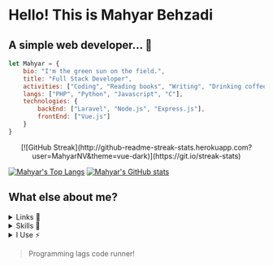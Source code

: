 # Hello! This is Mahyar Behzadi
## A simple web developer... 🎨

```javascript
let Mahyar = {
    bio: "I'm the green sun on the field.",
    title: "Full Stack Developer",
    activities: ["Coding", "Reading books", "Writing", "Drinking coffee"],
    langs: ["PHP", "Python", "Javascript", "C"],
    technologies: {
        backEnd: ["Laravel", "Node.js", "Express.js"],
        frontEnd: ["Vue.js"]
    }
}
```
<p align="center">
[![GitHub Streak](http://github-readme-streak-stats.herokuapp.com?user=MahyarNV&theme=vue-dark)](https://git.io/streak-stats)
</p>
   
[![Mahyar's Top Langs](https://github-readme-stats.vercel.app/api/top-langs/?username=mahyarnv&layout=compact&theme=prussian)](https://github.com/anuraghazra/github-readme-stats)
[![Mahyar's GitHub stats](https://github-readme-stats.vercel.app/api?username=mahyarnv&hide=contribs,prs&theme=prussian)](https://github.com/anuraghazra/github-readme-stats)
 
## What else about me?

<details>
<summary>Links 🔗</summary>
<br/>
<a href="https://open.spotify.com/user/4dacsxdn159mkuupzcpji5h8a?si=48c2b86c310844fd"><img src='https://img.shields.io/badge/Spotify-1ED760?&style=for-the-badge&logo=spotify&logoColor=white' alt='Spotify' /></a>
<a href="https://twitter.com/CautiousNV"><img src='https://img.shields.io/badge/Twitter-1DA1F2?style=for-the-badge&logo=twitter&logoColor=white' alt='Twitter' /></a>

#### You can find me in...


<a href="https://t.me/mahyar_bhz"><img src='https://img.shields.io/badge/Telegram-2CA5E0?style=for-the-badge&logo=telegram&logoColor=white' alt='Telegram' /></a>
<a href="mailto:mahyarbhz@gmail.com"><img src='https://img.shields.io/badge/Gmail-D14836?style=for-the-badge&logo=gmail&logoColor=white' alt='Gmail' /></a>
<a href="https://discord.com/invite/aHXATxBuAh"><img src='https://img.shields.io/badge/Discord-7289DA?style=for-the-badge&logo=discord&logoColor=white' alt='Discord' /></a>

And here is my personal website... <a href="https://mahyarbhz.ir">Click on me!</a>

</details>
<details>
<summary>Skills 🚀</summary>

#### Languages I use

<img src='https://img.shields.io/badge/PHP-777BB4?style=for-the-badge&logo=php&logoColor=white' alt='PHP' />
<img src='https://img.shields.io/badge/JavaScript-F7DF1E?style=for-the-badge&logo=javascript&logoColor=black' alt='JavaScript' />
<img src='https://img.shields.io/badge/Python-3776AB?style=for-the-badge&logo=python&logoColor=white' alt='Python' />
<img src='https://img.shields.io/badge/C-00599C?style=for-the-badge&logo=c&logoColor=white' alt='C' />

#### Databases I use

<img src='https://img.shields.io/badge/MySQL-00000F?style=for-the-badge&logo=mysql&logoColor=white' alt='MySQL' />
<img src='https://img.shields.io/badge/PostgreSQL-316192?style=for-the-badge&logo=postgresql&logoColor=white' alt='PostgreSQL' />

#### Frameworks I use

<img src='https://img.shields.io/badge/Laravel-FF2D20?style=for-the-badge&logo=laravel&logoColor=white' alt='Laravel' />
<img src='https://img.shields.io/badge/Vue.js-4fc08d?style=for-the-badge&logo=vue.js&logoColor=white' alt='Vue.js' />
<img src='https://img.shields.io/badge/Tailwind_CSS-38B2AC?style=for-the-badge&logo=tailwind-css&logoColor=white' alt='TailwindCSS' />

#### I'm newbie at

<img src='https://img.shields.io/badge/Django-092E20?style=for-the-badge&logo=django&logoColor=white' alt='Django' />
<img src='https://img.shields.io/badge/Java-ED8B00?style=for-the-badge&logo=java&logoColor=white' alt='Java' />
<img src='https://img.shields.io/badge/Node.js-43853D?style=for-the-badge&logo=node.js&logoColor=white' alt='Node.js' />

</details>
<details>
<summary>I Use ⚡</summary>

#### My OS

<img src='https://img.shields.io/badge/Windows-0078D6?style=for-the-badge&logo=windows&logoColor=white' alt='Windows' />

#### I usually learn from

<img src='https://img.shields.io/badge/YouTube-FF0000?style=for-the-badge&logo=youtube&logoColor=white' alt='YouTube' />
<img src='https://img.shields.io/badge/Medium-12100E?style=for-the-badge&logo=medium&logoColor=white' alt='Medium' />
<img src='https://img.shields.io/badge/dev.to-0A0A0A?style=for-the-badge&logo=dev.to&logoColor=white' alt='dev.to' />

</details>

> Programming lags code runner!
